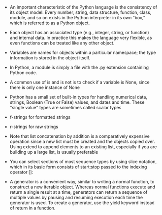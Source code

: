 * An important characteristic of the Python language is the consistency of its object model. Every number, string, data structure, 
function, class, module, and so on exists in the Python interpreter in its own “box,” which is referred to as a Python object. 

* Each object has an associated type (e.g., integer, string, or function) and internal data. In practice this makes the language very 
flexible, as even functions can be treated like any other object.

* Variables are names for objects within a particular namespace; the type information is stored in the object itself.

* In Python, a module is simply a file with the .py extension containing Python code.

* A common use of is and is not is to check if a variable is None, since there is only one instance of None

* Python has a small set of built-in types for handling numerical data, strings, Boolean (True or False) values, and dates and time. These
"single value" types are sometimes called scalar types

* f-strings for formatted strings
* r-strings for raw strings

* Note that list concatenation by addition is a comparatively expensive operation since a new list must be created and the objects copied 
over. Using extend to append elements to an existing list, especially if you are building up a large list, is usually preferable

* You can select sections of most sequence types by using slice notation, which in its basic form consists of start:stop passed to the 
indexing operator []:

* A generator is a convenient way, similar to writing a normal function, to construct a new iterable object. Whereas normal functions 
execute and return a single result at a time, generators can return a sequence of multiple values by pausing and resuming execution each 
time the generator is used. To create a generator, use the yield keyword instead of return in a function.
